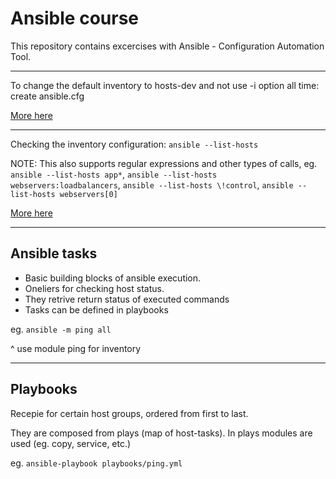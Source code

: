 # Ansible course

This repository contains excercises with Ansible - Configuration Automation Tool.

<hr>

To change the default inventory to hosts-dev and not use -i option all time: create ansible.cfg

[More here](https://docs.ansible.com/ansible/latest/reference_appendices/config.html#ansible-configuration-settings)

<hr>

Checking the inventory configuration: `ansible --list-hosts`

NOTE: This also supports regular expressions and other types of calls, eg. `ansible --list-hosts app*`, `ansible --list-hosts webservers:loadbalancers`, `ansible --list-hosts \!control`, `ansible --list-hosts webservers[0]`

[More here](https://docs.ansible.com/ansible/latest/inventory_guide/intro_patterns.html)

<hr>

## Ansible tasks

* Basic building blocks of ansible execution.
* Oneliers for checking host status.
* They retrive return status of executed commands
* Tasks can be defined in playbooks

eg. `ansible -m ping all`

^ use module ping for inventory

<hr>

## Playbooks

Recepie for certain host groups, ordered from first to last.

They are composed from plays (map of host-tasks). In plays modules are used (eg. copy, service, etc.)

eg. `ansible-playbook playbooks/ping.yml`